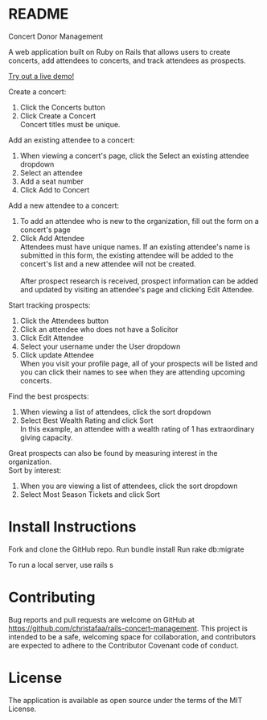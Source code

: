 # README

Concert Donor Management

A web application built on Ruby on Rails that allows users to create concerts, add attendees to concerts, and track attendees as prospects.

[Try out a live demo!](https://frozen-dusk-71320.herokuapp.com)

Create a concert:
1. Click the Concerts button
2. Click Create a Concert<br />
Concert titles must be unique.

Add an existing attendee to a concert:
1. When viewing a concert's page, click the Select an existing attendee dropdown
2. Select an attendee
3. Add a seat number
4. Click Add to Concert

Add a new attendee to a concert:
1. To add an attendee who is new to the organization, fill out the form on a concert's page
2. Click Add Attendee<br />
Attendees must have unique names. If an existing attendee's name is submitted in this form,
the existing attendee will be added to the concert's list and a new attendee will not be created.<br /><br />
After prospect research is received, prospect information can be added and updated by visiting an attendee's page
and clicking Edit Attendee.

Start tracking prospects:
1. Click the Attendees button
2. Click an attendee who does not have a Solicitor
3. Click Edit Attendee
4. Select your username under the User dropdown
5. Click update Attendee<br />
When you visit your profile page, all of your prospects will be listed and you can click their names
to see when they are attending upcoming concerts.

Find the best prospects:
1. When viewing a list of attendees, click the sort dropdown
2. Select Best Wealth Rating and click Sort<br />
In this example, an attendee with a wealth rating of 1 has extraordinary giving capacity.<br />

Great prospects can also be found by measuring interest in the organization.<br />
Sort by interest:<br />
1. When you are viewing a list of attendees, click the sort dropdown
2. Select Most Season Tickets and click Sort

# Install Instructions
Fork and clone the GitHub repo.
Run bundle install
Run rake db:migrate

To run a local server, use rails s

# Contributing
Bug reports and pull requests are welcome on GitHub at https://github.com/christafaa/rails-concert-management. This project is intended to be a safe, welcoming space for collaboration, and contributors are expected to adhere to the Contributor Covenant code of conduct.

# License
The application is available as open source under the terms of the MIT License.
